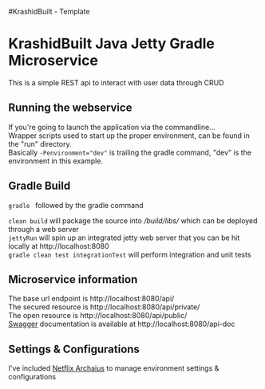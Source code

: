 #KrashidBuilt - Template

KrashidBuilt Java Jetty Gradle Microservice
=========================================

This is a simple REST api to interact with user data through CRUD

Running the webservice
---------------------- 
If you're going to launch the application via the commandline...  
Wrapper scripts used to start up the proper environment, can be found in the "run" directory.  
Basically `-Penvironment="dev"` is trailing the gradle command, "dev" is the environment in this example.


Gradle Build
-----
`gradle ` followed by the gradle command    

`clean build` will package the source into */build/libs/* which can be deployed through a web server  
`jettyRun` will spin up an integrated jetty web server that you can be hit locally at http://localhost:8080  
`gradle clean test integrationTest` will perform integration and unit tests 
 

Microservice information
------------------------
The base url endpoint is http://localhost:8080/api/  
The secured resource is http://localhost:8080/api/private/  
The open resource is http://localhost:8080/api/public/  
[Swagger](http://swagger.io/) documentation is available at http://localhost:8080/api-doc   

Settings & Configurations
-------------------------
I've included [Netflix Archaius](https://github.com/Netflix/archaius/wiki/Users-Guide) to manage environment settings & configurations  
